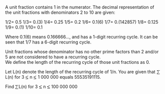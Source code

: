   <p>A unit fraction contains 1 in the numerator. The decimal representation of the unit fractions with denominators 2 to 10 are given:</p>        1/2=&nbsp;0.5      1/3=&nbsp;0.(3)      1/4=&nbsp;0.25      1/5=&nbsp;0.2      1/6=&nbsp;0.1(6)      1/7=&nbsp;0.(142857)      1/8=&nbsp;0.125      1/9=&nbsp;0.(1)      1/10=&nbsp;0.1        <p>Where 0.1(6) means 0.166666..., and has a 1-digit recurring cycle. It can be seen that 1/7 has a 6-digit recurring cycle.</p>  <p>  Unit fractions whose denominator has no other prime factors than 2 and/or 5 are not considered to have a recurring cycle.<br />  We define the length of the recurring cycle of those unit fractions as 0.   </p>  <p>  Let L(n) denote the length of the recurring cycle of 1/n.  You are given that <img src='images/symbol_sum.gif' width='11' height='14' alt='&sum;' border='0' style='vertical-align:middle;' />L(n) for 3 <img src='images/symbol_le.gif' width='10' height='12' alt='&le;' border='0' style='vertical-align:middle;' /> n <img src='images/symbol_le.gif' width='10' height='12' alt='&le;' border='0' style='vertical-align:middle;' /> 1 000 000 equals 55535191115.  </p>  <p>  Find <img src='images/symbol_sum.gif' width='11' height='14' alt='&sum;' border='0' style='vertical-align:middle;' />L(n) for 3 <img src='images/symbol_le.gif' width='10' height='12' alt='&le;' border='0' style='vertical-align:middle;' /> n <img src='images/symbol_le.gif' width='10' height='12' alt='&le;' border='0' style='vertical-align:middle;' /> 100 000 000  